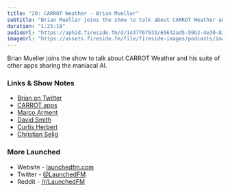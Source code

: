 ```yaml
---
title: "20: CARROT Weather - Brian Mueller"
subtitle: "Brian Mueller joins the show to talk about CARROT Weather and his suite of other apps sharing the maniacal AI."
duration: "1:25:18"
audioUrl: "https://aphid.fireside.fm/d/1437767933/65632ad5-59b2-4e30-82d1-13845dce07dd/f3e9b1ed-4be2-4f8f-9c6d-595a40229d87.mp3"
imageUrl: "https://assets.fireside.fm/file/fireside-images/podcasts/images/6/65632ad5-59b2-4e30-82d1-13845dce07dd/episodes/f/f3e9b1ed-4be2-4f8f-9c6d-595a40229d87/cover.jpg?v=1"
---
```


<p>Brian Mueller joins the show to talk about CARROT Weather and his suite of other apps sharing the maniacal AI.</p>

<h3>Links &amp; Show Notes</h3>

<ul>
<li><a href="https://twitter.com/BrianMueller333" rel="nofollow">Brian on Twitter</a></li>
<li><a href="https://www.meetcarrot.com" rel="nofollow">CARROT apps</a></li>
<li><a href="https://twitter.com/marcoarment" rel="nofollow">Marco Arment</a></li>
<li><a href="https://twitter.com/_DavidSmith" rel="nofollow">David Smith</a></li>
<li><a href="https://twitter.com/parrots" rel="nofollow">Curtis Herbert</a></li>
<li><a href="https://twitter.com/ChristianSelig" rel="nofollow">Christian Selig</a></li>
</ul>

<h3>More Launched</h3>

<ul>
<li>Website - <a href="https://launchedfm.com" rel="nofollow">launchedfm.com</a></li>
<li>Twitter - <a href="https://twitter.com/launchedfm" rel="nofollow">@LaunchedFM</a></li>
<li>Reddit - <a href="https://www.reddit.com/r/LaunchedFM/" rel="nofollow">/r/LaunchedFM</a></li>
</ul>
